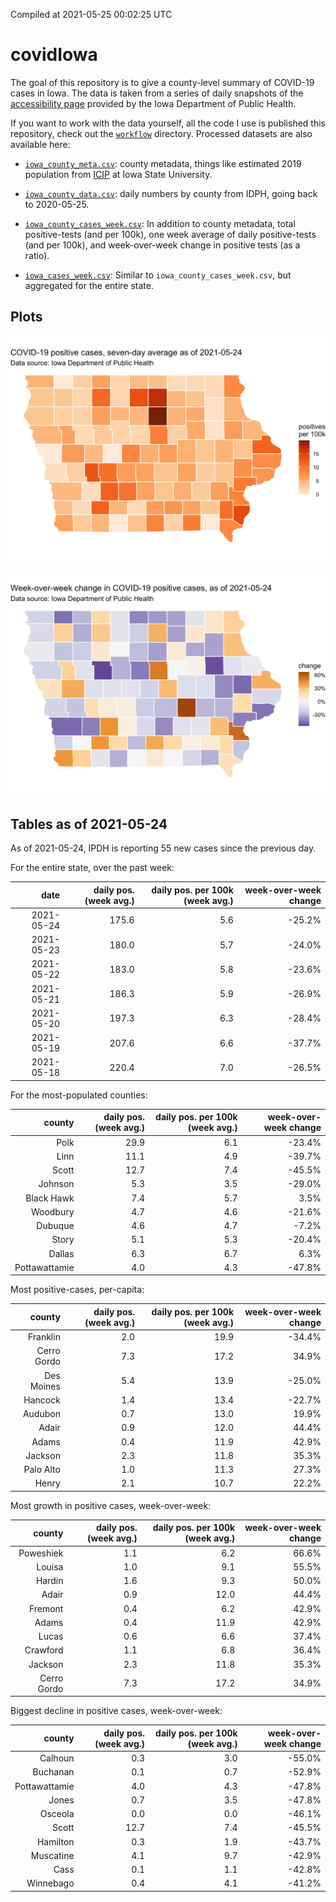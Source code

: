Compiled at 2021-05-25 00:02:25 UTC

<!-- README.md is generated from README.Rmd. Please edit that file -->

# covidIowa

<!-- badges: start -->

<!-- badges: end -->

The goal of this repository is to give a county-level summary of
COVID-19 cases in Iowa. The data is taken from a series of daily
snapshots of the [accessibility
page](https://coronavirus.iowa.gov/pages/access) provided by the Iowa
Department of Public Health.

If you want to work with the data yourself, all the code I use is
published this repository, check out the [`workflow`](workflow)
directory. Processed datasets are also available here:

  - [`iowa_county_meta.csv`](https://raw.githubusercontent.com/ijlyttle/covidIowa/master/workflow/data/99-publish/iowa_county_meta.csv):
    county metadata, things like estimated 2019 population from
    [ICIP](https://www.icip.iastate.edu/tables/population/counties-estimates)
    at Iowa State University.

  - [`iowa_county_data.csv`](https://raw.githubusercontent.com/ijlyttle/covidIowa/master/workflow/data/99-publish/iowa_county_data.csv):
    daily numbers by county from IDPH, going back to 2020-05-25.

  - [`iowa_county_cases_week.csv`](https://raw.githubusercontent.com/ijlyttle/covidIowa/master/workflow/data/99-publish/iowa_county_data.csv):
    In addition to county metadata, total positive-tests (and per 100k),
    one week average of daily positive-tests (and per 100k), and
    week-over-week change in positive tests (as a ratio).

  - [`iowa_cases_week.csv`](https://raw.githubusercontent.com/ijlyttle/covidIowa/master/workflow/data/99-publish/iowa_cases_week.csv):
    Similar to `iowa_county_cases_week.csv`, but aggregated for the
    entire state.

## Plots

![](workflow/data/99-publish/iowa_cases.png)

![](workflow/data/99-publish/iowa_change.png)

## Tables as of 2021-05-24

As of 2021-05-24, IPDH is reporting 55 new cases since the previous day.

For the entire state, over the past week:

|       date | daily pos. (week avg.) | daily pos. per 100k (week avg.) | week-over-week change |
| ---------: | ---------------------: | ------------------------------: | --------------------: |
| 2021-05-24 |                  175.6 |                             5.6 |               \-25.2% |
| 2021-05-23 |                  180.0 |                             5.7 |               \-24.0% |
| 2021-05-22 |                  183.0 |                             5.8 |               \-23.6% |
| 2021-05-21 |                  186.3 |                             5.9 |               \-26.9% |
| 2021-05-20 |                  197.3 |                             6.3 |               \-28.4% |
| 2021-05-19 |                  207.6 |                             6.6 |               \-37.7% |
| 2021-05-18 |                  220.4 |                             7.0 |               \-26.5% |

For the most-populated counties:

|        county | daily pos. (week avg.) | daily pos. per 100k (week avg.) | week-over-week change |
| ------------: | ---------------------: | ------------------------------: | --------------------: |
|          Polk |                   29.9 |                             6.1 |               \-23.4% |
|          Linn |                   11.1 |                             4.9 |               \-39.7% |
|         Scott |                   12.7 |                             7.4 |               \-45.5% |
|       Johnson |                    5.3 |                             3.5 |               \-29.0% |
|    Black Hawk |                    7.4 |                             5.7 |                  3.5% |
|      Woodbury |                    4.7 |                             4.6 |               \-21.6% |
|       Dubuque |                    4.6 |                             4.7 |                \-7.2% |
|         Story |                    5.1 |                             5.3 |               \-20.4% |
|        Dallas |                    6.3 |                             6.7 |                  6.3% |
| Pottawattamie |                    4.0 |                             4.3 |               \-47.8% |

Most positive-cases, per-capita:

|      county | daily pos. (week avg.) | daily pos. per 100k (week avg.) | week-over-week change |
| ----------: | ---------------------: | ------------------------------: | --------------------: |
|    Franklin |                    2.0 |                            19.9 |               \-34.4% |
| Cerro Gordo |                    7.3 |                            17.2 |                 34.9% |
|  Des Moines |                    5.4 |                            13.9 |               \-25.0% |
|     Hancock |                    1.4 |                            13.4 |               \-22.7% |
|     Audubon |                    0.7 |                            13.0 |                 19.9% |
|       Adair |                    0.9 |                            12.0 |                 44.4% |
|       Adams |                    0.4 |                            11.9 |                 42.9% |
|     Jackson |                    2.3 |                            11.8 |                 35.3% |
|   Palo Alto |                    1.0 |                            11.3 |                 27.3% |
|       Henry |                    2.1 |                            10.7 |                 22.2% |

Most growth in positive cases, week-over-week:

|      county | daily pos. (week avg.) | daily pos. per 100k (week avg.) | week-over-week change |
| ----------: | ---------------------: | ------------------------------: | --------------------: |
|   Poweshiek |                    1.1 |                             6.2 |                 66.6% |
|      Louisa |                    1.0 |                             9.1 |                 55.5% |
|      Hardin |                    1.6 |                             9.3 |                 50.0% |
|       Adair |                    0.9 |                            12.0 |                 44.4% |
|     Fremont |                    0.4 |                             6.2 |                 42.9% |
|       Adams |                    0.4 |                            11.9 |                 42.9% |
|       Lucas |                    0.6 |                             6.6 |                 37.4% |
|    Crawford |                    1.1 |                             6.8 |                 36.4% |
|     Jackson |                    2.3 |                            11.8 |                 35.3% |
| Cerro Gordo |                    7.3 |                            17.2 |                 34.9% |

Biggest decline in positive cases, week-over-week:

|        county | daily pos. (week avg.) | daily pos. per 100k (week avg.) | week-over-week change |
| ------------: | ---------------------: | ------------------------------: | --------------------: |
|       Calhoun |                    0.3 |                             3.0 |               \-55.0% |
|      Buchanan |                    0.1 |                             0.7 |               \-52.9% |
| Pottawattamie |                    4.0 |                             4.3 |               \-47.8% |
|         Jones |                    0.7 |                             3.5 |               \-47.8% |
|       Osceola |                    0.0 |                             0.0 |               \-46.1% |
|         Scott |                   12.7 |                             7.4 |               \-45.5% |
|      Hamilton |                    0.3 |                             1.9 |               \-43.7% |
|     Muscatine |                    4.1 |                             9.7 |               \-42.9% |
|          Cass |                    0.1 |                             1.1 |               \-42.8% |
|     Winnebago |                    0.4 |                             4.1 |               \-41.2% |
